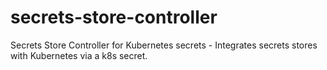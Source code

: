 # secrets-store-controller
Secrets Store Controller for Kubernetes secrets - Integrates secrets stores with Kubernetes via a k8s secret.
